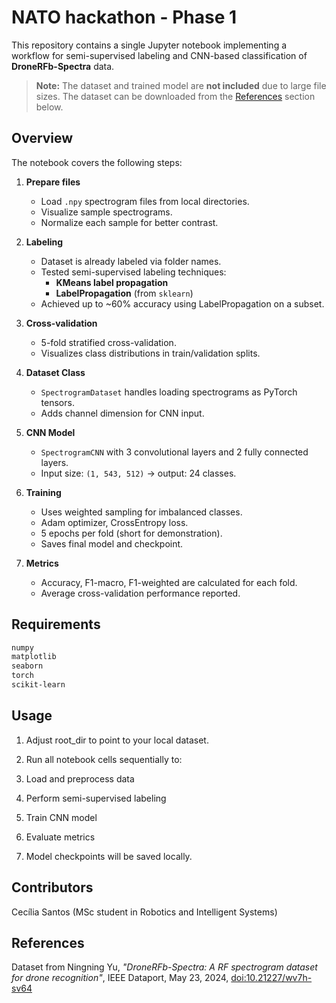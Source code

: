# NATO hackathon - Phase 1

This repository contains a single Jupyter notebook implementing a workflow for semi-supervised labeling and CNN-based classification of **DroneRFb-Spectra** data.  

> **Note:** The dataset and trained model are **not included** due to large file sizes. The dataset can be downloaded from the [References](#references) section below.

## Overview

The notebook covers the following steps:

1. **Prepare files**  
   - Load `.npy` spectrogram files from local directories.  
   - Visualize sample spectrograms.  
   - Normalize each sample for better contrast.

2. **Labeling**  
   - Dataset is already labeled via folder names.  
   - Tested semi-supervised labeling techniques:  
     - **KMeans label propagation**  
     - **LabelPropagation** (from `sklearn`)  
   - Achieved up to ~60% accuracy using LabelPropagation on a subset.

3. **Cross-validation**  
   - 5-fold stratified cross-validation.  
   - Visualizes class distributions in train/validation splits.

4. **Dataset Class**  
   - `SpectrogramDataset` handles loading spectrograms as PyTorch tensors.  
   - Adds channel dimension for CNN input.

5. **CNN Model**  
   - `SpectrogramCNN` with 3 convolutional layers and 2 fully connected layers.  
   - Input size: `(1, 543, 512)` → output: 24 classes.  

6. **Training**  
   - Uses weighted sampling for imbalanced classes.  
   - Adam optimizer, CrossEntropy loss.  
   - 5 epochs per fold (short for demonstration).  
   - Saves final model and checkpoint.

7. **Metrics**  
   - Accuracy, F1-macro, F1-weighted are calculated for each fold.  
   - Average cross-validation performance reported.

## Requirements

```bash
numpy
matplotlib
seaborn
torch
scikit-learn
```

## Usage

  1. Adjust root_dir to point to your local dataset.

  2. Run all notebook cells sequentially to:

  3. Load and preprocess data

  4. Perform semi-supervised labeling

  5. Train CNN model

  6. Evaluate metrics

  7. Model checkpoints will be saved locally.

## Contributors

Cecília Santos (MSc student in Robotics and Intelligent Systems)

## References

Dataset from Ningning Yu, *"DroneRFb-Spectra: A RF spectrogram dataset for drone recognition"*, IEEE Dataport, May 23, 2024, [doi:10.21227/wv7h-sv64](https://doi.org/10.21227/wv7h-sv64)
